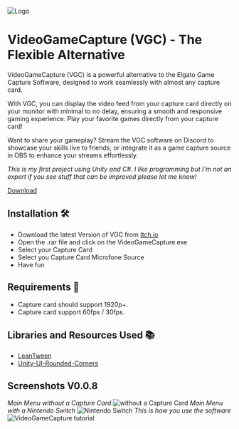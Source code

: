 
![Logo](https://i.imgur.com/rT3taJk.png)





# VideoGameCapture (VGC) - The Flexible Alternative

VideoGameCapture (VGC) is a powerful alternative to the Elgato Game Capture Software, designed to work seamlessly with almost any capture card.

With VGC, you can display the video feed from your capture card directly on your monitor with minimal to no delay, ensuring a smooth and responsive gaming experience. Play your favorite games directly from your capture card!

Want to share your gameplay? Stream the VGC software on Discord to showcase your skills live to friends, or integrate it as a game capture source in OBS to enhance your streams effortlessly.

*This is my first project using Unity and C#. I like programming but I'm not an expert if you see stuff that can be improved please let me know!*

[Download](https://immernochnoah.itch.io/videogamecapture)

## Installation 🛠

- Download the latest Version of VGC from [Itch.io](https://immernochnoah.itch.io/videogamecapture)
- Open the .rar file and click on the VideoGameCapture.exe
- Select your Capture Card
- Select you Capture Card Microfone Source
- Have fun
    
## Requirements 📑

- Capture card should support 1920p+.
- Capture card support 60fps / 30fps.

## Libraries and Resources Used 📚

- [LeanTween](https://assetstore.unity.com/packages/tools/animation/leantween-3595)
- [Unity-UI-Rounded-Corners](https://github.com/kirevdokimov/Unity-UI-Rounded-Corners)

## Screenshots V0.0.8
*Main Menu without a Capture Card*
![without a Capture Card](https://img.itch.zone/aW1hZ2UvMjAxNzczNi8xOTI1NDQzMS5wbmc=/original/OTzYpJ.png)
*Main Menu with a Nintendo Switch*
![Nintendo Switch](https://img.itch.zone/aW1hZ2UvMjAxNzczNi8xOTI1NDQyMy5wbmc=/original/OY1T%2BT.png)
*This is how you use the software*
![VideoGameCapture tutorial](https://i.imgur.com/xpNwiPG.png)
